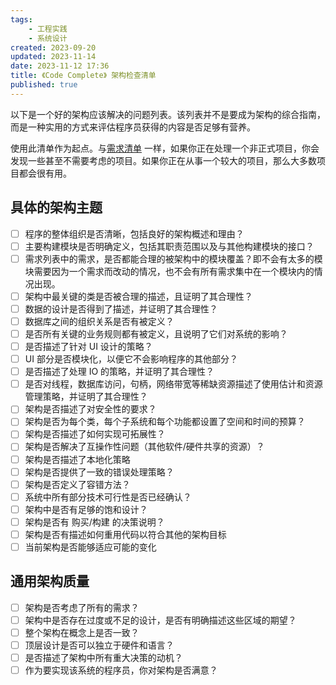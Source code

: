 ```yaml
---
tags:
    - 工程实践
    - 系统设计
created: 2023-09-20
updated: 2023-11-14
date: 2023-11-12 17:36 
title: 《Code Complete》 架构检查清单
published: true
---
```


以下是一个好的架构应该解决的问题列表。该列表并不是要成为架构的综合指南，而是一种实用的方式来评估程序员获得的内容是否足够有营养。

使用此清单作为起点。与[需求清单](/ch_03_requirement_checklist) 一样，如果你正在处理一个非正式项目，你会发现一些甚至不需要考虑的项目。如果你正在从事一个较大的项目，那么大多数项目都会很有用。

## 具体的架构主题

- [ ] 程序的整体组织是否清晰，包括良好的架构概述和理由？
- [ ] 主要构建模块是否明确定义，包括其职责范围以及与其他构建模块的接口？
- [ ] 需求列表中的需求，是否都能合理的被架构中的模块覆盖？即不会有太多的模块需要因为一个需求而改动的情况，也不会有所有需求集中在一个模块内的情况出现。
- [ ] 架构中最关键的类是否被合理的描述，且证明了其合理性？
- [ ] 数据的设计是否得到了描述，并证明了其合理性？
- [ ] 数据库之间的组织关系是否有被定义？
- [ ] 是否所有关键的业务规则都有被定义，且说明了它们对系统的影响？
- [ ] 是否描述了针对 UI 设计的策略？
- [ ] UI 部分是否模块化，以便它不会影响程序的其他部分？
- [ ] 是否描述了处理 IO 的策略，并证明了其合理性？
- [ ] 是否对线程，数据库访问，句柄，网络带宽等稀缺资源描述了使用估计和资源管理策略，并证明了其合理性？
- [ ] 架构是否描述了对安全性的要求？
- [ ] 架构是否为每个类，每个子系统和每个功能都设置了空间和时间的预算？
- [ ] 架构是否描述了如何实现可拓展性？
- [ ] 架构是否解决了互操作性问题（其他软件/硬件共享的资源）？
- [ ] 架构是否描述了本地化策略
- [ ] 架构是否提供了一致的错误处理策略？
- [ ] 架构是否定义了容错方法？
- [ ] 系统中所有部分技术可行性是否已经确认？
- [ ] 架构中是否有足够的饱和设计？
- [ ] 架构是否有 购买/构建 的决策说明？
- [ ] 架构是否有描述如何重用代码以符合其他的架构目标
- [ ] 当前架构是否能够适应可能的变化

## 通用架构质量

- [ ] 架构是否考虑了所有的需求？
- [ ] 架构中是否存在过度或不足的设计，是否有明确描述这些区域的期望？
- [ ] 整个架构在概念上是否一致？
- [ ] 顶层设计是否可以独立于硬件和语言？
- [ ] 是否描述了架构中所有重大决策的动机？
- [ ] 作为要实现该系统的程序员，你对架构是否满意？